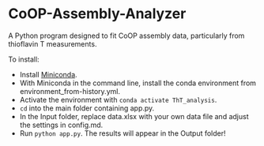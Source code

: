 # CoOP-Assembly-Analyzer
A Python program designed to fit CoOP assembly data, particularly from thioflavin T measurements.

To install:
- Install [Miniconda](https://docs.conda.io/en/latest/miniconda.html).
- With Miniconda in the command line, install the conda environment from environment_from-history.yml.
- Activate the environment with `conda activate ThT_analysis`.
- `cd` into the main folder containing app.py.
- In the Input folder, replace data.xlsx with your own data file and adjust the settings in config.md.
- Run `python app.py`. The results will appear in the Output folder!
